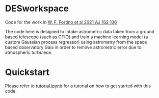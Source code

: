# DESworkspace
Code for the work in [W. F. Fortino et al 2021 AJ 162 106](https://iopscience.iop.org/article/10.3847/1538-3881/ac0722)

The code here is designed to intake astrometric data taken from a ground based telescope (such as CTIO) and train a machine learning model (a custom Gaussian process regressor) using astrometry from the space based observatory Gaia in order to remove astrometric error due to atmospheric turbulece.

# Quickstart
Please refer to [tutorial.ipynb](https://github.com/FoxFortino/DESworkspace/blob/master/tutorial.ipynb) for a tutorial on how to get started with this code.
